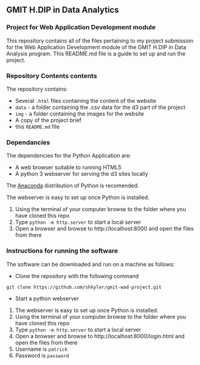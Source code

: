 ## GMIT H.DIP in Data Analytics
### Project for Web Application Development module

This repository contains all of the files pertaining to my project submission for the Web Application Development module of the GMIT H.DIP in Data Analysis program. This README.md file is a guide to set up and run the project.

### Repository Contents contents

The repository contains:
*  Several `.html` files containing the content of the website
* `data` - a folder containing the .csv data for the d3 part of the project
* `img` - a folder containing the images for the website
*  A copy of the project brief
*  this `README.md` file

### Dependancies

The dependencies for the Python Application are:
* A web browser suitable to running HTML5
* A python 3 webserver for serving the d3 sites locally

The <a href="https://www.anaconda.com/distribution/">Anaconda</a> distribution of Python is recomended.

The webserver is easy to set up once Python is installed.
1. Using the terminal of your computer browse to the folder where you have cloned this repo
1. Type `python -m http.server` to start a local server
1. Open a browser and browse to http://localhost:8000 and open the files from there

### Instructions for running the software

The software can be downloaded and run on a machine as follows:

* Clone the repository with the following command
```
git clone https://github.com/shkyler/gmit-wad-project.git
```
* Start a python webserver
1. The webserver is easy to set up once Python is installed.
1. Using the terminal of your computer browse to the folder where you have cloned this repo
1. Type `python -m http.server` to start a local server
1. Open a browser and browse to http://localhost:8000/login.html and open the files from there
1. Username is `patrick`
1. Password is `password`

